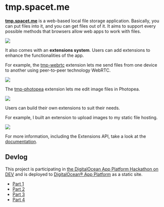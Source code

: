 # tmp.spacet.me

[**tmp.spacet.me**](https://tmp.spacet.me/) is a web-based local file storage application. Basically, you can put files into it, and you can get files out of it. It aims to support every possible methods that browsers allow web apps to work with files.

![](https://static.dt.in.th/uploads/2021/01/09/tmp-builtins.png)

It also comes with an **extensions system**. Users can add extensions to enhance the functionalities of the app.

For example, the [tmp-webrtc](https://tmp-docs.spacet.me/tmp-webrtc.html) extension lets me send files from one device to another using peer-to-peer technology WebRTC.

![](https://static.dt.in.th/uploads/2021/01/09/image.png)

The [tmp-photopea](https://tmp-docs.spacet.me/tmp-photopea.html) extension lets me edit image files in Photopea.

![](https://tmp-docs.spacet.me/images/edit-with-photopea.png)

Users can build their own extensions to suit their needs.

For example, I built an extension to upload images to my static file hosting.

![](https://static.dt.in.th/uploads/2021/01/09/tmp-uploader.png)

For more information, including the Extensions API, take a look at the [documentation](https://tmp-docs.spacet.me/).

## Devlog

This project is participating in [the DigitalOcean App Platform Hackathon on DEV](https://dev.to/devteam/announcing-the-digitalocean-app-platform-hackathon-on-dev-2i1k) and is deployed to [DigitalOcean® App Platform](https://try.digitalocean.com/app-platform/) as a static site.

- [Part 1](https://dev.to/dtinth/tmp-spacet-me-devlog-part-1-3bnb)
- [Part 2](https://dev.to/dtinth/tmp-spacet-me-devlog-part-2-34hi)
- [Part 3](https://dev.to/dtinth/tmp-spacet-me-devlog-part-3-3eb2)
- [Part 4](https://dev.to/dtinth/tmp-spacet-me-devlog-part-4-30k8)
